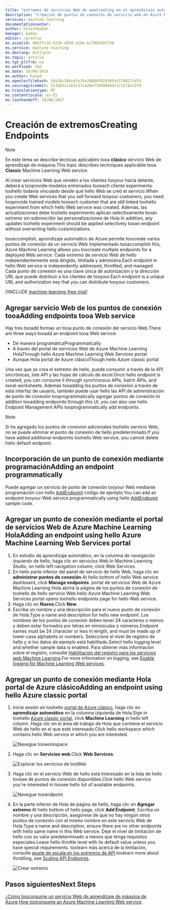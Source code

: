 ```yaml
---
title: "extremos de servicios Web de aaaCreating en el aprendizaje automático | Documentos de Microsoft"
description: "Creación de puntos de conexión de servicio web en Azure Machine Learning"
services: machine-learning
documentationcenter: 
author: hiteshmadan
manager: padou
editor: cgronlun
ms.assetid: 4657fc1b-5228-4950-a29e-bc709259f728
ms.service: machine-learning
ms.devlang: multiple
ms.topic: article
ms.tgt_pltfrm: na
ms.workload: tbd
ms.date: 10/04/2016
ms.author: himad
ms.openlocfilehash: 10a2bc586c6fe35e28d8bf0293854c578827c453
ms.sourcegitcommit: 523283cc1b3c37c428e77850964dc1c33742c5f0
ms.translationtype: MT
ms.contentlocale: es-ES
ms.lasthandoff: 10/06/2017
---
```

# <a name="creating-endpoints"></a><span data-ttu-id="0839c-103">Creación de extremos</span><span class="sxs-lookup"><span data-stu-id="0839c-103">Creating Endpoints</span></span>
> [!NOTE]
>  <span data-ttu-id="0839c-104">En este tema se describe técnicas aplicables tooa **clásico** servicio Web de aprendizaje de máquina.</span><span class="sxs-lookup"><span data-stu-id="0839c-104">This topic describes techniques applicable tooa **Classic** Machine Learning Web service.</span></span>
> 
> 

<span data-ttu-id="0839c-105">Al crear servicios Web que venden a los clientes tooyour hacia delante, deberá a tooprovide modelos entrenados tooeach cliente experimento toohello todavía vinculado desde qué hello Web se creó el servicio.</span><span class="sxs-lookup"><span data-stu-id="0839c-105">When you create Web services that you sell forward tooyour customers, you need tooprovide trained models tooeach customer that are still linked toohello experiment from which hello Web service was created.</span></span> <span data-ttu-id="0839c-106">Además, las actualizaciones debe toohello experimento aplican selectivamente tooan extremo sin sobrescribir las personalizaciones de Hola.</span><span class="sxs-lookup"><span data-stu-id="0839c-106">In addition, any updates toohello experiment should be applied selectively tooan endpoint without overwriting hello customizations.</span></span>

<span data-ttu-id="0839c-107">tooaccomplish, aprendizaje automático de Azure permite toocreate varios puntos de conexión de un servicio Web implementado.</span><span class="sxs-lookup"><span data-stu-id="0839c-107">tooaccomplish this, Azure Machine Learning allows you toocreate multiple endpoints for a deployed Web service.</span></span> <span data-ttu-id="0839c-108">Cada extremo de servicio Web de hello independientemente está dirigido, limitada y administra.</span><span class="sxs-lookup"><span data-stu-id="0839c-108">Each endpoint in hello Web service is independently addressed, throttled, and managed.</span></span> <span data-ttu-id="0839c-109">Cada punto de conexión es una clave única de autorización y la dirección URL que puede distribuir a los clientes de tooyour.</span><span class="sxs-lookup"><span data-stu-id="0839c-109">Each endpoint is a unique URL and authorization key that you can distribute tooyour customers.</span></span>

[!INCLUDE [machine-learning-free-trial](../../includes/machine-learning-free-trial.md)]

## <a name="adding-endpoints-tooa-web-service"></a><span data-ttu-id="0839c-110">Agregar servicio Web de los puntos de conexión tooa</span><span class="sxs-lookup"><span data-stu-id="0839c-110">Adding endpoints tooa Web service</span></span>
<span data-ttu-id="0839c-111">Hay tres tooadd formas un tooa punto de conexión del servicio Web.</span><span class="sxs-lookup"><span data-stu-id="0839c-111">There are three ways tooadd an endpoint tooa Web service.</span></span>

* <span data-ttu-id="0839c-112">De manera programática</span><span class="sxs-lookup"><span data-stu-id="0839c-112">Programmatically</span></span>
* <span data-ttu-id="0839c-113">A través del portal de servicios Web de Azure Machine Learning Hola</span><span class="sxs-lookup"><span data-stu-id="0839c-113">Through hello Azure Machine Learning Web Services portal</span></span>
* <span data-ttu-id="0839c-114">Aunque Hola portal de Azure clásico</span><span class="sxs-lookup"><span data-stu-id="0839c-114">Though hello Azure classic portal</span></span>

<span data-ttu-id="0839c-115">Una vez que se crea el extremo de hello, puede consumir a través de la API sincrónicas, lote API y las hojas de cálculo de excel.</span><span class="sxs-lookup"><span data-stu-id="0839c-115">Once hello endpoint is created, you can consume it through synchronous APIs, batch APIs, and excel worksheets.</span></span> <span data-ttu-id="0839c-116">Además tooadding los puntos de conexión a través de esta interfaz de usuario, también puede usar hello las API de administración de punto de conexión tooprogrammatically agregar puntos de conexión.</span><span class="sxs-lookup"><span data-stu-id="0839c-116">In addition tooadding endpoints through this UI, you can also use hello Endpoint Management APIs tooprogrammatically add endpoints.</span></span>

> [!NOTE]
> <span data-ttu-id="0839c-117">Si ha agregado los puntos de conexión adicionales toohello servicio Web, no se puede eliminar el punto de conexión de hello predeterminado.</span><span class="sxs-lookup"><span data-stu-id="0839c-117">If you have added additional endpoints toohello Web service, you cannot delete hello default endpoint.</span></span>
> 
> 

## <a name="adding-an-endpoint-programmatically"></a><span data-ttu-id="0839c-118">Incorporación de un punto de conexión mediante programación</span><span class="sxs-lookup"><span data-stu-id="0839c-118">Adding an endpoint programmatically</span></span>
<span data-ttu-id="0839c-119">Puede agregar un servicio de punto de conexión tooyour Web mediante programación con hello [AddEndpoint](https://github.com/raymondlaghaeian/AML_EndpointMgmt/blob/master/Program.cs) código de ejemplo.</span><span class="sxs-lookup"><span data-stu-id="0839c-119">You can add an endpoint tooyour Web service programmatically using hello [AddEndpoint](https://github.com/raymondlaghaeian/AML_EndpointMgmt/blob/master/Program.cs) sample code.</span></span>

## <a name="adding-an-endpoint-using-hello-azure-machine-learning-web-services-portal"></a><span data-ttu-id="0839c-120">Agregar un punto de conexión mediante el portal de servicios Web de Azure Machine Learning Hola</span><span class="sxs-lookup"><span data-stu-id="0839c-120">Adding an endpoint using hello Azure Machine Learning Web Services portal</span></span>
1. <span data-ttu-id="0839c-121">En estudio de aprendizaje automático, en la columna de navegación izquierdo de hello, haga clic en servicios Web.</span><span class="sxs-lookup"><span data-stu-id="0839c-121">In Machine Learning Studio, on hello left navigation column, click Web Services.</span></span>
2. <span data-ttu-id="0839c-122">En hello parte inferior del panel de servicio de hello Web, haga clic en **administrar puntos de conexión**.</span><span class="sxs-lookup"><span data-stu-id="0839c-122">At hello bottom of hello Web service dashboard, click **Manage endpoints**.</span></span> <span data-ttu-id="0839c-123">portal de servicios Web de Azure Machine Learning Hola abrirá la página de los puntos de conexión de toohello de hello servicio Web.</span><span class="sxs-lookup"><span data-stu-id="0839c-123">hello Azure Machine Learning Web Services portal opens toohello endpoints page for hello Web service.</span></span>
3. <span data-ttu-id="0839c-124">Haga clic en **Nuevo**.</span><span class="sxs-lookup"><span data-stu-id="0839c-124">Click **New**.</span></span>
4. <span data-ttu-id="0839c-125">Escriba un nombre y una descripción para el nuevo punto de conexión de Hola.</span><span class="sxs-lookup"><span data-stu-id="0839c-125">Type a name and description for hello new endpoint.</span></span> <span data-ttu-id="0839c-126">Los nombres de los puntos de conexión deben tener 24 caracteres o menos y deben estar formados por letras en minúsculas o números.</span><span class="sxs-lookup"><span data-stu-id="0839c-126">Endpoint names must be 24 character or less in length, and must be made up of lower-case alphabets or numbers.</span></span> <span data-ttu-id="0839c-127">Seleccione el nivel de registro de hello y si los datos de ejemplo está habilitado.</span><span class="sxs-lookup"><span data-stu-id="0839c-127">Select hello logging level and whether sample data is enabled.</span></span> <span data-ttu-id="0839c-128">Para obtener más información sobre el registro, consulte [Habilitación del registro para los servicios web Machine Learning](machine-learning-web-services-logging.md).</span><span class="sxs-lookup"><span data-stu-id="0839c-128">For more information on logging, see [Enable logging for Machine Learning Web services](machine-learning-web-services-logging.md).</span></span>

## <a name="adding-an-endpoint-using-hello-azure-classic-portal"></a><span data-ttu-id="0839c-129">Agregar un punto de conexión mediante Hola portal de Azure clásico</span><span class="sxs-lookup"><span data-stu-id="0839c-129">Adding an endpoint using hello Azure classic portal</span></span>
1. <span data-ttu-id="0839c-130">Inicie sesión en toohello [portal de Azure clásico](http://manage.windowsazure.com), haga clic en **aprendizaje automático** en la columna izquierda de Hola.</span><span class="sxs-lookup"><span data-stu-id="0839c-130">Sign in toohello [Azure classic portal](http://manage.windowsazure.com), click **Machine Learning** in hello left column.</span></span> <span data-ttu-id="0839c-131">Haga clic en el área de trabajo de Hola que contiene el servicio Web de hello en el que esté interesado.</span><span class="sxs-lookup"><span data-stu-id="0839c-131">Click hello workspace which contains hello Web service in which you are interested.</span></span>
   
    ![Navegue tooworkspace](./media/machine-learning-create-endpoint/figure-1.png)
2. <span data-ttu-id="0839c-133">Haga clic en **Servicios web**.</span><span class="sxs-lookup"><span data-stu-id="0839c-133">Click **Web Services**.</span></span>
   
    ![Explorar los servicios de tooWeb](./media/machine-learning-create-endpoint/figure-2.png)
3. <span data-ttu-id="0839c-135">Haga clic en el servicio Web de hello está interesado en la lista de hello toosee de puntos de conexión disponibles.</span><span class="sxs-lookup"><span data-stu-id="0839c-135">Click hello Web service you're interested in toosee hello list of available endpoints.</span></span>
   
    ![Navegue tooendpoint](./media/machine-learning-create-endpoint/figure-3.png)
4. <span data-ttu-id="0839c-137">En la parte inferior de Hola de página de hello, haga clic en **Agregar extremo**.</span><span class="sxs-lookup"><span data-stu-id="0839c-137">At hello bottom of hello page, click **Add Endpoint**.</span></span> <span data-ttu-id="0839c-138">Escriba un nombre y una descripción, asegúrese de que no hay ningún otros puntos de conexión con el mismo nombre en este servicio Web de Hola.</span><span class="sxs-lookup"><span data-stu-id="0839c-138">Type a name and description, ensure there are no other endpoints with hello same name in this Web service.</span></span> <span data-ttu-id="0839c-139">Deje el nivel de limitación de hello con su valor predeterminado a menos que tenga requisitos especiales.</span><span class="sxs-lookup"><span data-stu-id="0839c-139">Leave hello throttle level with its default value unless you have special requirements.</span></span> <span data-ttu-id="0839c-140">toolearn más acerca de la limitación, consulte [ajuste de escala en los extremos de API](machine-learning-scaling-webservice.md).</span><span class="sxs-lookup"><span data-stu-id="0839c-140">toolearn more about throttling, see [Scaling API Endpoints](machine-learning-scaling-webservice.md).</span></span>
   
    ![Crear extremo](./media/machine-learning-create-endpoint/figure-4.png)

## <a name="next-steps"></a><span data-ttu-id="0839c-142">Pasos siguientes</span><span class="sxs-lookup"><span data-stu-id="0839c-142">Next Steps</span></span>
<span data-ttu-id="0839c-143">[¿Cómo tooconsume un servicio Web de aprendizaje de máquina de Azure](machine-learning-consume-web-services.md).</span><span class="sxs-lookup"><span data-stu-id="0839c-143">[How tooconsume an Azure Machine Learning Web service](machine-learning-consume-web-services.md).</span></span>

